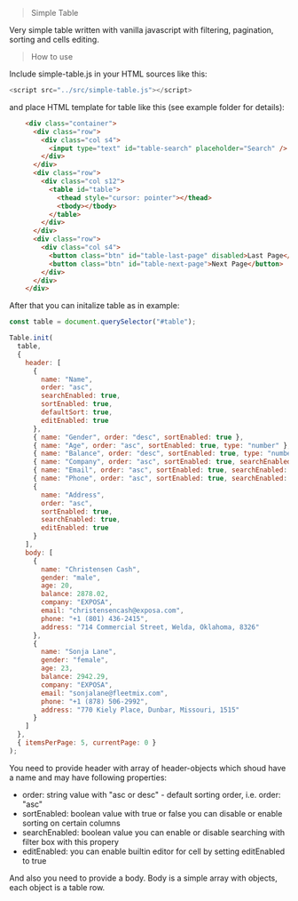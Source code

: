 > Simple Table

Very simple table written with vanilla javascript with filtering, pagination, sorting and cells editing.

> How to use

Include simple-table.js in your HTML sources like this:

```javascript
<script src="../src/simple-table.js"></script>
```

and place HTML template for table like this (see example folder for details):

```HTML
    <div class="container">
      <div class="row">
        <div class="col s4">
          <input type="text" id="table-search" placeholder="Search" />
        </div>
      </div>
      <div class="row">
        <div class="col s12">
          <table id="table">
            <thead style="cursor: pointer"></thead>
            <tbody></tbody>
          </table>
        </div>
      </div>
      <div class="row">
        <div class="col s4">
          <button class="btn" id="table-last-page" disabled>Last Page</button>
          <button class="btn" id="table-next-page">Next Page</button>
        </div>
      </div>
    </div>
```

After that you can initalize table as in example:

```javascript
const table = document.querySelector("#table");

Table.init(
  table,
  {
    header: [
      {
        name: "Name",
        order: "asc",
        searchEnabled: true,
        sortEnabled: true,
        defaultSort: true,
        editEnabled: true
      },
      { name: "Gender", order: "desc", sortEnabled: true },
      { name: "Age", order: "asc", sortEnabled: true, type: "number" },
      { name: "Balance", order: "desc", sortEnabled: true, type: "number" },
      { name: "Company", order: "asc", sortEnabled: true, searchEnabled: true },
      { name: "Email", order: "asc", sortEnabled: true, searchEnabled: true },
      { name: "Phone", order: "asc", sortEnabled: true, searchEnabled: true },
      {
        name: "Address",
        order: "asc",
        sortEnabled: true,
        searchEnabled: true,
        editEnabled: true
      }
    ],
    body: [
      {
        name: "Christensen Cash",
        gender: "male",
        age: 20,
        balance: 2878.02,
        company: "EXPOSA",
        email: "christensencash@exposa.com",
        phone: "+1 (801) 436-2415",
        address: "714 Commercial Street, Welda, Oklahoma, 8326"
      },
      {
        name: "Sonja Lane",
        gender: "female",
        age: 23,
        balance: 2942.29,
        company: "EXPOSA",
        email: "sonjalane@fleetmix.com",
        phone: "+1 (878) 506-2992",
        address: "770 Kiely Place, Dunbar, Missouri, 1515"
      }
    ]
  },
  { itemsPerPage: 5, currentPage: 0 }
);
```

You need to provide header with array of header-objects which shoud have a name and may have following properties:

- order: string value with "asc or desc" - default sorting order, i.e. order: "asc"
- sortEnabled: boolean value with true or false you can disable or enable sorting on certain columns
- searchEnabled: boolean value you can enable or disable searching with filter box with this propery
- editEnabled: you can enable builtin editor for cell by setting editEnabled to true

And also you need to provide a body. Body is a simple array with objects, each object is a table row.
